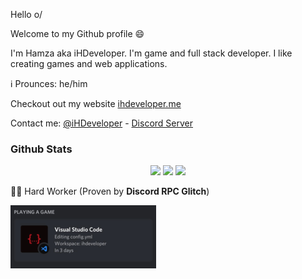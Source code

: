 Hello o/

Welcome to my Github profile 😄

I'm Hamza aka iHDeveloper. I'm game and full stack developer.
I like creating games and web applications.

ℹ️ Prounces: he/him

Checkout out my website [ihdeveloper.me](https://ihdeveloper.me)

Contact me: 
[@iHDeveloper](https://twitter.com/iHDeveloper) -
[Discord Server](https://discord.com/invite/PYjh5xg)


### Github Stats
<div align="center">
  <img height="175em" src="https://github-readme-stats.vercel.app/api?username=iHDeveloper&count_private=true&show_icons=true&theme=gotham"/>
  <img height="175em" src="https://github-readme-stats.vercel.app/api/top-langs/?username=iHDeveloper&theme=gotham&layout=compact&langs_count=6"/>
  <img height="175em" src="https://github-profile-trophy.vercel.app/?username=iHDeveloper&theme=discord"/>
</div>

👨‍💻 Hard Worker (Proven by **Discord RPC Glitch**)

[![Discord RPC Glitch Prove](./discord-rpc-glitch-prove.png)](https://ihdeveloper.me)

